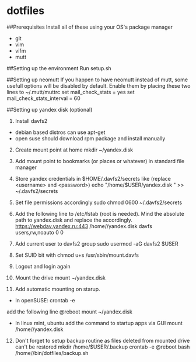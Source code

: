dotfiles
========

##Prerequisites
Install all of these using your OS's package manager

* git
* vim
* vifm
* mutt

##Setting up the environment
Run setup.sh

##Setting up neomutt
If you happen to have neomutt instead of mutt, some usefull options will be disabled by default. Enable them by placing these two lines to ~/.mutt/muttrc
set mail_check_stats = yes
set mail_check_stats_interval = 60

##Setting up yandex disk (optional)
1. Install davfs2

* debian based distros can use apt-get
* open suse should download rpm package and install manually

2. Create mount point at home
mkdir ~/yandex.disk

3. Add mount point to bookmarks (or places or whatever) in standard file manager

4. Store yandex credentials in $HOME/.davfs2/secrets like (replace <username> and <password>)
echo "/home/$USER/yandex.disk <username> <password>" >> ~/.davfs2/secrets

5. Set file permissions accordingly
sudo chmod 0600 ~/.davfs2/secrets

6. Add the following line to /etc/fstab (root is needed). Mind the absolute path to yandex.disk and replace the <username> accordingly.
https://webdav.yandex.ru:443 /home/<username>/yandex.disk davfs users,rw,noauto 0 0

7. Add current user to davfs2 group
sudo usermod -aG davfs2 $USER

8. Set SUID bit with
chmod u+s /usr/sbin/mount.davfs

9. Logout and login again

10. Mount the drive
mount ~/yandex.disk

11. Add automatic mounting on starup.
* In openSUSE:
crontab -e

add the following line
@reboot mount ~/yandex.disk


* In linux mint, ubuntu add the command to startup apps via GUI
mount /home/<username>/yandex.disk

12. Don't forget to setup backup routine as files deleted from mounted drive can't be restored
mkdir /home/$USER/.backup
crontab -e
@reboot bash /home/<username>/bin/dotfiles/backup.sh
